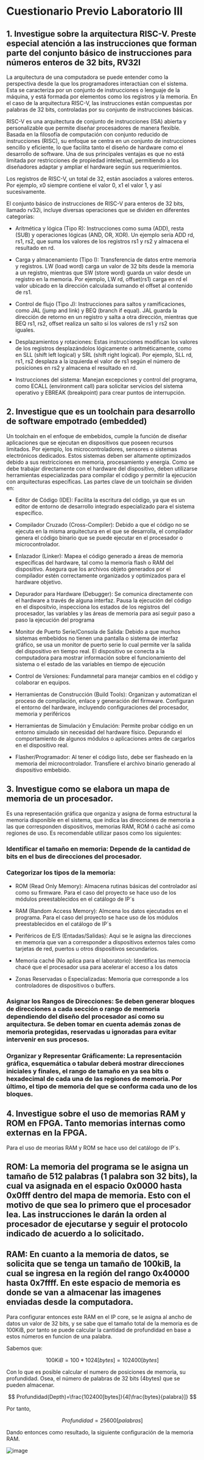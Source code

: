 
# Cuestionario Previo Laboratorio III

##  1.  Investigue sobre la arquitectura RISC-V. Preste especial atención a las instrucciones que forman parte del conjunto básico de instrucciones para números enteros de 32 bits, RV32I

La arquitectura de una computadora se puede entender como la perspectiva desde la que los programadores interactúan con el sistema. Esta se caracteriza por un conjunto de instrucciones o lenguaje de la máquina, y está formada por elementos como los registros y la memoria. En el caso de la arquitectura RISC-V, las instrucciones están compuestas por palabras de 32 bits, controladas por su conjunto de instrucciones básicas.

RISC-V es una arquitectura de conjunto de instrucciones (ISA) abierta y personalizable que permite diseñar procesadores de manera flexible. Basada en la filosofía de computación con conjunto reducido de instrucciones (RISC), su enfoque se centra en un conjunto de instrucciones sencillo y eficiente, lo que facilita tanto el diseño de hardware como el desarrollo de software. Una de sus principales ventajas es que no está limitada por restricciones de propiedad intelectual, permitiendo a los diseñadores adaptar y ampliar el hardware según sus requerimientos.

Los registros de RISC-V, un total de 32, están asociados a valores enteros. Por ejemplo, x0 siempre contiene el valor 0, x1 el valor 1, y así sucesivamente.

El conjunto básico de instrucciones de RISC-V para enteros de 32 bits, llamado rv32i, incluye diversas operaciones que se dividen en diferentes categorías:

- Aritmética y lógica (Tipo R): Instrucciones como suma (ADD), resta (SUB) y operaciones lógicas (AND, OR, XOR). Un ejemplo sería ADD rd, rs1, rs2, que suma los valores de los registros rs1 y rs2 y almacena el resultado en rd.

- Carga y almacenamiento (Tipo I): Transferencia de datos entre memoria y registros. LW (load word) carga un valor de 32 bits desde la memoria a un registro, mientras que SW (store word) guarda un valor desde un registro en la memoria. Por ejemplo, LW rd, offset(rs1) carga en rd el valor ubicado en la dirección calculada sumando el offset al contenido de rs1.

- Control de flujo (Tipo J): Instrucciones para saltos y ramificaciones, como JAL (jump and link) y BEQ (branch if equal). JAL guarda la dirección de retorno en un registro y salta a otra dirección, mientras que BEQ rs1, rs2, offset realiza un salto si los valores de rs1 y rs2 son iguales.

- Desplazamientos y rotaciones: Estas instrucciones modifican los valores de los registros desplazándolos lógicamente o aritméticamente, como en SLL (shift left logical) y SRL (shift right logical). Por ejemplo, SLL rd, rs1, rs2 desplaza a la izquierda el valor de rs1 según el número de posiciones en rs2 y almacena el resultado en rd.

- Instrucciones del sistema: Manejan excepciones y control del programa, como ECALL (environment call) para solicitar servicios del sistema operativo y EBREAK (breakpoint) para crear puntos de interrupción.



## 2. Investigue que es un toolchain para desarrollo de software empotrado (embedded)

Un toolchain en el enfoque de embebidos, cumple la función de diseñar aplicaciones que se ejecutan en dispositivos que poseen recursos limitados. Por ejemplo, los microcontroladores, sensores o sistemas electrónicos dedicados. Estos sistemas deben ser altamente optimizados debido a sus restricciones en memoria, procesamiento y energía. Como se debe trabajar directamente con el hardware del dispositivo, deben utilizarse herramientas especializadas para compilar el código y permitir la ejecución con arquitecturas específicas. Las partes clave de un toolchain se dividen en:

- Editor de Código (IDE): Facilita la escritura del código, ya que es un editor de entorno de desarrollo integrado especializado para el sistema específico.
  
- Compilador Cruzado (Cross-Compiler): Debido a que el código no se ejecuta en la misma arquitectura en el que se desarrolla, el compilador genera el código binario que se puede ejecutar en el procesador o microcontrolador.

- Enlazador (Linker): Mapea el código generado a áreas de memoria específicas del hardware, tal como la memoria flash o RAM del dispositivo. Asegura que los archivos objeto generados por el compilador estén correctamente organizados y optimizados para el hardware objetivo.

- Depurador para Hardware (Debugger): Se comunica directamente con el hardware a través de alguna interfaz. Pausa la ejecución del código en el dispositvio, inspecciona los estados de los registros del procesador, las variables y las áreas de memoria para así seguir paso a paso la ejecución del programa

- Monitor de Puerto Serie/Consola de Salida: Debido a que muchos sistemas embebidos no tienen una pantalla o sistema de interfaz gráfico, se usa un monitor de puerto serie lo cual permite ver la salida del dispositivo en tiempo real. El dispositivo se conecta a la computadora para mostrar información sobre el funcionamiento del sistema o el estado de las variables en tiempo de ejecución

- Control de Versiones: Fundamnetal para manejar cambios en el código y colaborar en equipos.

- Herramientas de Construcción (Build Tools): Organizan y automatizan el proceso de compilación, enlace y generación del firmware. Configuran el entorno del hardware, incluyendo configuraciones del procesador, memoria y periféricos

- Herramientas de Simulación y Emulación: Permite probar código en un entorno simulado sin necesidad del hardware físico. Depurando el comportamiento de algunos módulos o aplicaciones antes de cargarlos en el dispositivo real.

- Flasher/Programador: Al tener el código listo, debe ser flasheado en la memoria del microcontrolador. Transfiere el archivo binario generado al dispositivo embebido. 
  



## 3. Investigue como se elabora un mapa de memoria de un procesador.

Es una representación gráfica que organiza y asigna de forma estructural la memoria disponible en el sistema, que indica las direcciones de memoria a las que corresponden dispositivos, memorias RAM, ROM ó caché así como regiones de uso. Es recomendable utilizar pasos como los siguientes:

### Identificar el tamaño en memoria: Depende de la cantidad de bits en el bus de direcciones del procesador.

### Categorizar los tipos de la memoria: 

- ROM (Read Only Memory): Almacena rutinas básicas del controlador así como su firmware. Para el caso del proyecto se hace uso de los módulos preestablecidos en el catálogo de IP´s
  
-  RAM (Random Access Memory): Almcena los datos ejecutados en el programa. Para el caso del proyecto se hace uso de los módulos preestablecidos en el catálogo de IP´s

- Periféricos de E/S (Entadas/Salidas): Aqui se le asigna las direcciones en memoria que van a corresponder a dispositivos externos tales como tarjetas de red, puertos u otros dispositivos secundarios.
  
-  Memoria caché (No aplica para el laboratorio): Identifica las memocia chacé que el procesador usa para acelerar el acceso a los datos

-  Zonas Reservadas o Especializadas: Memoria que corresponde a los controladores de dispositivos o buffers.

### Asignar los Rangos de Direcciones: Se deben generar bloques de direcciones a cada sección o rango de memoria dependiendo del diseño del procesador así como su arquitectura. Se deben tomar en cuenta además zonas de memoria protegidas, reservadas u ignoradas para evitar intervenir en sus procesos. 

### Organizar y Representar Gráficamente: La representación gráfica, esquemática o tabular deberá mostrar direcciones iniciales y finales, el rango de tamaño en ya sea bits o hexadecimal de cada una de las regiones de memoria. Por último, el tipo de memoria del que se conforma cada uno de los bloques.


## 4. Investigue sobre el uso de memorias RAM y ROM en FPGA. Tanto memorias internas como externas en la FPGA.

Para el uso de meorias RAM y ROM se hace uso del catálogo de IP´s.

## ROM: La memoria del programa se le asigna un tamaño de 512 palabras (1 palabra son 32 bits), la cual va asignada en el espacio 0x0000 hasta 0x0fff dentro del mapa de memoria. Esto con el motivo de que sea lo primero que el procesador lea. Las instrucciones le darán la orden al procesador de ejecutarse y seguir el protocolo indicado de acuerdo a lo solicitado.

## RAM: En cuanto a la memoria de datos, se solicita que se tenga un tamaño de 100kiB, la cual se ingresa en la región del rango 0x40000 hasta 0x7ffff. En este espacio de memoria es donde se van a almacenar las imagenes enviadas desde la computadora.

Para configurar entonces este RAM en el IP core, se le asigna al ancho de datos un valor de 32 bits, y se sabe que el tamaño total de la memoria es de 100KiB, por tanto se puede calcular la cantidad de profundidad en base a estos números en funcion de una palabra.

Sabemos que:

$$
100KiB=100*1024[bytes]=102400[bytes]
$$

Con lo que es posible calcular el numero de posiciones de memoria, su profundidad. Osea, el número de palabras de 32 bits (4bytes) que se pueden almacenar.

$$
Profundidad(Depth)=\frac{102400[bytes]}{4[\frac{bytes}{palabra}]}
$$

Por tanto,

$$
Profundidad=25600[palabras]
$$

Dando entonces como resultado, la siguiente configuración de la memoria RAM.

![image](https://github.com/user-attachments/assets/01683b6b-3771-4419-99d3-2aa19caee155)




